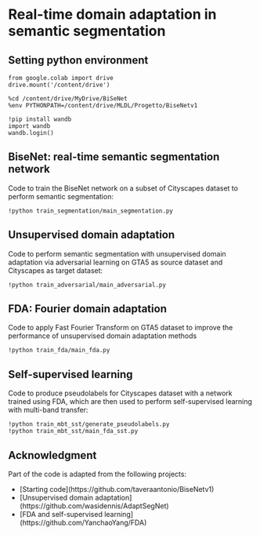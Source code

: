 # Real-time domain adaptation in semantic segmentation

## Setting python environment

```
from google.colab import drive
drive.mount('/content/drive')

%cd /content/drive/MyDrive/BiSeNet
%env PYTHONPATH=/content/drive/MLDL/Progetto/BiseNetv1

!pip install wandb
import wandb
wandb.login()
```

## BiseNet: real-time semantic segmentation network

Code to train the BiseNet network on a subset of Cityscapes dataset to perform semantic segmentation:

```
!python train_segmentation/main_segmentation.py
```

## Unsupervised domain adaptation

Code to perform semantic segmentation with unsupervised domain adaptation via adversarial learning on GTA5 as source dataset and Cityscapes as target dataset:

```
!python train_adversarial/main_adversarial.py
```

## FDA: Fourier domain adaptation

Code to apply Fast Fourier Transform on GTA5 dataset to improve the performance of unsupervised domain adaptation methods

```
!python train_fda/main_fda.py
```

## Self-supervised learning

Code to produce pseudolabels for Cityscapes dataset with a network trained using FDA, which are then used to perform self-supervised learning with multi-band transfer:

```
!python train_mbt_sst/generate_pseudolabels.py
!python train_mbt_sst/main_fda_sst.py
```

## Acknowledgment

Part of the code is adapted from the following projects:

<ul>
    <li> [Starting code](https://github.com/taveraantonio/BiseNetv1) </li>
    <li> [Unsupervised domain adaptation](https://github.com/wasidennis/AdaptSegNet) </li>
    <li> [FDA and self-supervised learning](https://github.com/YanchaoYang/FDA) </li>
<ul>
